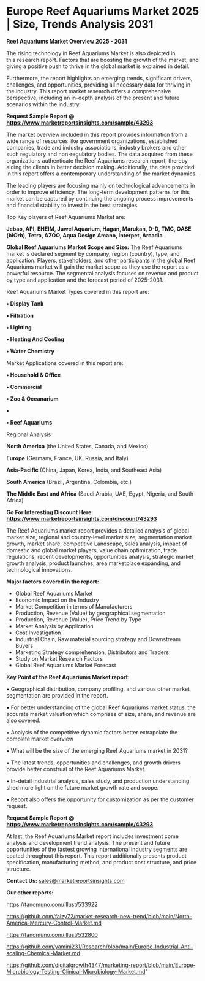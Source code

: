 # Europe Reef Aquariums Market 2025 | Size, Trends Analysis 2031

<Strong> Reef Aquariums Market Overview 2025 - 2031</strong>

The rising technology in Reef Aquariums Market is also depicted in this research report. Factors that are boosting the growth of the market, and giving a positive push to thrive in the global market is explained in detail.

Furthermore, the report highlights on emerging trends, significant drivers, challenges, and opportunities, providing all necessary data for thriving in the industry. This report market research offers a comprehensive perspective, including an in-depth analysis of the present and future scenarios within the industry.

<strong>Request Sample Report @ <a href=https://www.marketreportsinsights.com/sample/43293>https://www.marketreportsinsights.com/sample/43293</a></strong>

The market overview included in this report provides information from a wide range of resources like government organizations, established companies, trade and industry associations, industry brokers and other such regulatory and non-regulatory bodies. The data acquired from these organizations authenticate the Reef Aquariums research report, thereby aiding the clients in better decision making. Additionally, the data provided in this report offers a contemporary understanding of the market dynamics.

The leading players are focusing mainly on technological advancements in order to improve efficiency. The long-term development patterns for this market can be captured by continuing the ongoing process improvements and financial stability to invest in the best strategies.

Top Key players of Reef Aquariums Market are:

<strong>Jebao, API, EHEIM, Juwel Aquarium, Hagan, Marukan, D-D, TMC, OASE (biOrb), Tetra, AZOO, Aqua Design Amano, Interpet, Arcadia</strong>

<strong><b>Global Reef Aquariums Market Scope and Size:</b></strong>
The Reef Aquariums market is declared segment by company, region (country), type, and application. Players, stakeholders, and other participants in the global Reef Aquariums market will gain the market scope as they use the report as a powerful resource. The segmental analysis focuses on revenue and product by type and application and the forecast period of 2025-2031.

Reef Aquariums Market Types covered in this report are:

<strong>•  Display Tank

•  Filtration

•  Lighting

•  Heating And Cooling

•  Water Chemistry</strong>

Market Applications covered in this report are:

<strong>•  Household & Office

•  Commercial

•  Zoo & Oceanarium

•  

•  Reef Aquariums</strong> 

Regional Analysis

<strong>North America</strong> (the United States, Canada, and Mexico)

<strong>Europe</strong> (Germany, France, UK, Russia, and Italy)

<strong>Asia-Pacific</strong> (China, Japan, Korea, India, and Southeast Asia)

<strong>South America</strong> (Brazil, Argentina, Colombia, etc.)

<strong>The Middle East and Africa</strong> (Saudi Arabia, UAE, Egypt, Nigeria, and South Africa)

<strong>Go For Interesting Discount Here: <a href=https://www.marketreportsinsights.com/discount/43293>https://www.marketreportsinsights.com/discount/43293</a></strong>

The Reef Aquariums market report provides a detailed analysis of global market size, regional and country-level market size, segmentation market growth, market share, competitive Landscape, sales analysis, impact of domestic and global market players, value chain optimization, trade regulations, recent developments, opportunities analysis, strategic market growth analysis, product launches, area marketplace expanding, and technological innovations.

<strong><b>Major factors covered in the report:</b></strong>
<ul>
  <li>Global Reef Aquariums Market </li>
  <li>Economic Impact on the Industry</li>
  <li>Market Competition in terms of Manufacturers</li>
  <li>Production, Revenue (Value) by geographical segmentation</li>
  <li>Production, Revenue (Value), Price Trend by Type</li>
  <li>Market Analysis by Application</li>
  <li>Cost Investigation</li>
  <li>Industrial Chain, Raw material sourcing strategy and Downstream Buyers</li>
  <li>Marketing Strategy comprehension, Distributors and Traders</li>
  <li>Study on Market Research Factors</li>
  <li>Global Reef Aquariums Market Forecast</li>
</ul>

<strong><b>Key Point of the Reef Aquariums Market report:</b></strong>

• Geographical distribution, company profiling, and various other market segmentation are provided in the report.

• For better understanding of the global Reef Aquariums market status, the accurate market valuation which comprises of size, share, and revenue are also covered.

• Analysis of the competitive dynamic factors better extrapolate the complete market overview

• What will be the size of the emerging Reef Aquariums market in 2031?

• The latest trends, opportunities and challenges, and growth drivers provide better construal of the Reef Aquariums Market.

• In-detail industrial analysis, sales study, and production understanding shed more light on the future market growth rate and scope.

• Report also offers the opportunity for customization as per the customer request.

<strong>Request Sample Report @ <a href=https://www.marketreportsinsights.com/sample/43293>https://www.marketreportsinsights.com/sample/43293</a></strong>

At last, the Reef Aquariums Market report includes investment come analysis and development trend analysis. The present and future opportunities of the fastest growing international industry segments are coated throughout this report. This report additionally presents product specification, manufacturing method, and product cost structure, and price structure.

<strong>Contact Us:</strong>
sales@marketreportsinsights.com

<strong>Our other reports:</strong>

<a href=https://tanomuno.com/illust/533922>https://tanomuno.com/illust/533922</a>

<a href=https://github.com/faizy72/market-research-new-trend/blob/main/North-America-Mercury-Control-Market.md>https://github.com/faizy72/market-research-new-trend/blob/main/North-America-Mercury-Control-Market.md</a>

<a href=https://tanomuno.com/illust/532800>https://tanomuno.com/illust/532800</a>

<a href=https://github.com/yamini231/Research/blob/main/Europe-Industrial-Anti-scaling-Chemical-Market.md>https://github.com/yamini231/Research/blob/main/Europe-Industrial-Anti-scaling-Chemical-Market.md</a>

<a href=https://github.com/digitalgrowth4347/marketing-report/blob/main/Europe-Microbiology-Testing-Clinical-Microbiology-Market.md>https://github.com/digitalgrowth4347/marketing-report/blob/main/Europe-Microbiology-Testing-Clinical-Microbiology-Market.md</a>"
